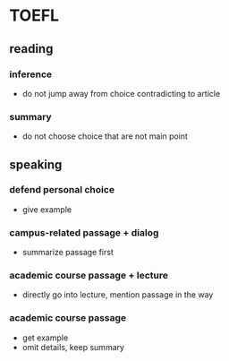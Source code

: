 <!-- toc -->
# TOEFL

## reading

### inference

- do not jump away from choice contradicting to article

### summary

- do not choose choice that are not main point

## speaking

### defend personal choice

- give example

### campus-related passage + dialog

- summarize passage first

### academic course passage + lecture

- directly go into lecture, mention passage in the way

### academic course passage

- get example
- omit details, keep summary
